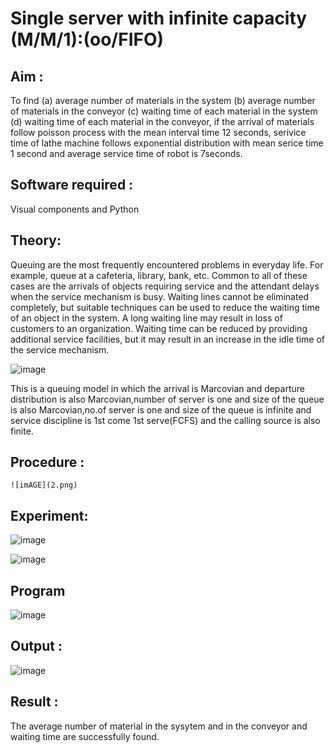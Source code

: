 # Single server with infinite capacity (M/M/1):(oo/FIFO)
## Aim :
To find (a) average number of materials in the system (b) average number of materials in the conveyor (c) waiting time of each material in the system (d) waiting time of each material in the conveyor, if the arrival  of materials follow poisson process with the mean interval time 12 seconds, serivice time of lathe machine follows exponential distribution with mean serice time 1 second and average service time of robot is 7seconds.

## Software required :
Visual components and Python

## Theory:
Queuing are the most frequently encountered problems in everyday life. For example, queue at a cafeteria, library, bank, etc. Common to all of these cases are the arrivals of objects requiring service and the attendant delays when the service mechanism is busy. Waiting lines cannot be eliminated completely, but suitable techniques can be used to reduce the waiting time of an object in the system. A long waiting line may result in loss of customers to an organization. Waiting time can be reduced by providing additional service facilities, but it may result in an increase in the idle time of the service mechanism.

![image](1.png)

This is a queuing model in which the arrival is Marcovian and departure distribution is also Marcovian,number of server is one and size of the queue is also Marcovian,no.of server is one and size of the queue is infinite and service discipline is 1st come 1st serve(FCFS) and the calling source is also finite.

## Procedure :
```
![imAGE](2.png)

```

## Experiment:
![image](https://github.com/mdathif12/Single-server-infinite-capacity---Markov-Model/assets/149365313/5e18505b-0374-455f-9e1a-28e76c1d6a42)

![image](https://github.com/mdathif12/Single-server-infinite-capacity---Markov-Model/assets/149365313/0df62fc1-62d6-4c0a-b4a1-26b2098e0bf3)

 
## Program
![image](https://github.com/ramjan1729/Single-server-infinite-capacity---Markov-Model/assets/103921593/5f1fd58d-5929-4c51-89ea-4cef009e5bad)

## Output :
![image](https://github.com/mdathif12/Single-server-infinite-capacity---Markov-Model/assets/149365313/770d5a7e-a5f1-4a5e-87ab-07a7e6329749)

## Result :
The average number of material in the sysytem and in the conveyor and waiting time are successfully found.
